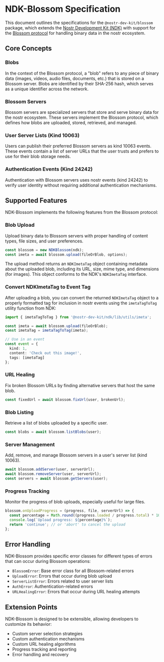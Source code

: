 # NDK-Blossom Specification

This document outlines the specifications for the `@nostr-dev-kit/blossom` package, which extends the [Nostr Development Kit (NDK)](https://github.com/nostr-dev-kit/ndk) with support for the [Blossom protocol](https://github.com/hzrd149/blossom) for handling binary data in the nostr ecosystem.

## Core Concepts

### Blobs

In the context of the Blossom protocol, a "blob" refers to any piece of binary data (images, videos, audio files, documents, etc.) that is stored on a Blossom server. Blobs are identified by their SHA-256 hash, which serves as a unique identifier across the network.

### Blossom Servers

Blossom servers are specialized servers that store and serve binary data for the nostr ecosystem. These servers implement the Blossom protocol, which defines how blobs are uploaded, stored, retrieved, and managed.

### User Server Lists (Kind 10063)

Users can publish their preferred Blossom servers as kind 10063 events. These events contain a list of server URLs that the user trusts and prefers to use for their blob storage needs.

### Authentication Events (Kind 24242)

Authentication with Blossom servers uses nostr events (kind 24242) to verify user identity without requiring additional authentication mechanisms.

## Supported Features

NDK-Blossom implements the following features from the Blossom protocol:

### Blob Upload

Upload binary data to Blossom servers with proper handling of content types, file sizes, and user preferences.

```typescript
const blossom = new NDKBlossom(ndk);
const imeta = await blossom.upload(fileOrBlob, options);
```

The upload method returns an `NDKImetaTag` object containing metadata about the uploaded blob, including its URL, size, mime type, and dimensions (for images). This object conforms to the NDK's `NDKImetaTag` interface.

### Convert NDKImetaTag to Event Tag

After uploading a blob, you can convert the returned `NDKImetaTag` object to a properly formatted tag for inclusion in nostr events using the `imetaTagToTag` utility function from NDK:

```typescript
import { imetaTagToTag } from '@nostr-dev-kit/ndk/lib/utils/imeta';

const imeta = await blossom.upload(fileOrBlob);
const imetaTag = imetaTagToTag(imeta);

// Use in an event
const event = {
  kind: 1,
  content: 'Check out this image!',
  tags: [imetaTag]
};
```

### URL Healing

Fix broken Blossom URLs by finding alternative servers that host the same blob.

```typescript
const fixedUrl = await blossom.fixUrl(user, brokenUrl);
```

### Blob Listing

Retrieve a list of blobs uploaded by a specific user.

```typescript
const blobs = await blossom.listBlobs(user);
```

### Server Management

Add, remove, and manage Blossom servers in a user's server list (kind 10063).

```typescript
await blossom.addServer(user, serverUrl);
await blossom.removeServer(user, serverUrl);
const servers = await blossom.getServers(user);
```

### Progress Tracking

Monitor the progress of blob uploads, especially useful for large files.

```typescript
blossom.onUploadProgress = (progress, file, serverUrl) => {
  const percentage = Math.round((progress.loaded / progress.total) * 100);
  console.log(`Upload progress: ${percentage}%`);
  return 'continue'; // or 'abort' to cancel the upload
};
```

## Error Handling

NDK-Blossom provides specific error classes for different types of errors that can occur during Blossom operations:

- `BlossomError`: Base error class for all Blossom-related errors
- `UploadError`: Errors that occur during blob upload
- `ServerListError`: Errors related to user server lists
- `AuthError`: Authentication-related errors
- `URLHealingError`: Errors that occur during URL healing attempts

## Extension Points

NDK-Blossom is designed to be extensible, allowing developers to customize its behavior:

- Custom server selection strategies
- Custom authentication mechanisms
- Custom URL healing algorithms
- Progress tracking and reporting
- Error handling and recovery 